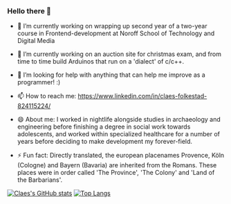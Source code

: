 ### Hello there 👋

<!--
**ClaesF0/ClaesF0** is a ✨ _special_ ✨ repository because its `README.md` (this file) appears on your GitHub profile.

Here are some ideas to get you started:

- 🔭 I’m currently working on ...
- 🌱 I’m currently learning ...
- 👯 I’m looking to collaborate on ...
- 🤔 I’m looking for help with ...
- 💬 Ask me about ...
- 📫 How to reach me: ...
- 😄 Pronouns: ...
- ⚡ Fun fact: ...
-->

- 🔭 I’m currently working on wrapping up second year of a two-year course in Frontend-development at Noroff School of Technology and Digital Media

- 🌱 I’m currently working on an auction site for christmas exam, and from time to time build Arduinos that run on a 'dialect' of c/c++.

- 🤔 I’m looking for help with anything that can help me improve as a programmer! :)

- 📫 How to reach me: 
https://www.linkedin.com/in/claes-folkestad-824115224/

- 😄 About me:
I worked in nightlife alongside studies in archaeology and engineering before finishing a degree in social work towards adolescents, and worked within specialized healthcare for a number of years before deciding to make development my forever-field.

- ⚡ Fun fact: 
Directly translated, the european placenames Provence, Köln (Cologne) and Bayern (Bavaria) are inherited from the Romans. 
These places were in order called 'The Province', 'The Colony' and 'Land of the Barbarians'. 

[![Claes's GitHub stats](https://github-readme-stats.vercel.app/api?username=ClaesF0)](https://github.com/ClaesF0/github-readme-stats)
[![Top Langs](https://github-readme-stats.vercel.app/api/top-langs/?username=ClaesF0)](https://github.com/ClaesF0/github-readme-stats)
